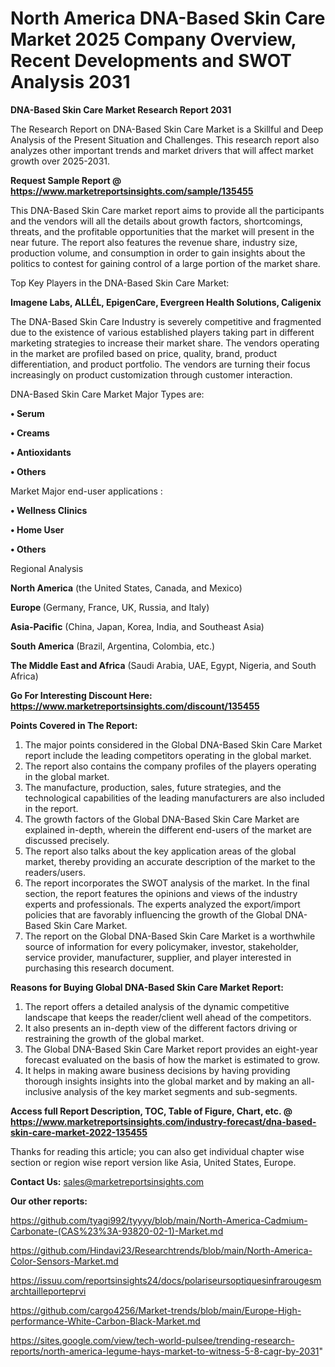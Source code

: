 # North America DNA-Based Skin Care Market 2025 Company Overview, Recent Developments and SWOT Analysis 2031

<strong>DNA-Based Skin Care Market Research Report 2031</strong>

The Research Report on DNA-Based Skin Care Market is a Skillful and Deep Analysis of the Present Situation and Challenges. This research report also analyzes other important trends and market drivers that will affect market growth over 2025-2031.

<strong>Request Sample Report @ <a href=https://www.marketreportsinsights.com/sample/135455>https://www.marketreportsinsights.com/sample/135455</a></strong>

This DNA-Based Skin Care market report aims to provide all the participants and the vendors will all the details about growth factors, shortcomings, threats, and the profitable opportunities that the market will present in the near future. The report also features the revenue share, industry size, production volume, and consumption in order to gain insights about the politics to contest for gaining control of a large portion of the market share.

Top Key Players in the DNA-Based Skin Care Market:

<strong>Imagene Labs, ALLÉL, EpigenCare, Evergreen Health Solutions, Caligenix</strong>

The DNA-Based Skin Care Industry is severely competitive and fragmented due to the existence of various established players taking part in different marketing strategies to increase their market share. The vendors operating in the market are profiled based on price, quality, brand, product differentiation, and product portfolio. The vendors are turning their focus increasingly on product customization through customer interaction.

DNA-Based Skin Care Market Major Types are:

<strong>• Serum

• Creams

• Antioxidants

• Others</strong>

Market Major end-user applications :

<strong>• Wellness Clinics

• Home User

• Others</strong>

Regional Analysis

</u><strong><b>North America</b></strong> (the United States, Canada, and Mexico)

<strong><b>Europe </b></strong>(Germany, France, UK, Russia, and Italy)

<strong><b>Asia-Pacific</b></strong> (China, Japan, Korea, India, and Southeast Asia)

<strong><b>South America</b></strong> (Brazil, Argentina, Colombia, etc.)

<strong><b>The Middle East and Africa</b></strong> (Saudi Arabia, UAE, Egypt, Nigeria, and South Africa)

<strong>Go For Interesting Discount Here: <a href=https://www.marketreportsinsights.com/discount/135455>https://www.marketreportsinsights.com/discount/135455</a></strong>

<strong>Points Covered in The Report:</strong>
<ol>
  <li>The major points considered in the Global DNA-Based Skin Care Market report include the leading competitors operating in the global market.</li>
  <li>The report also contains the company profiles of the players operating in the global market.</li>
  <li>The manufacture, production, sales, future strategies, and the technological capabilities of the leading manufacturers are also included in the report.</li>
  <li>The growth factors of the Global DNA-Based Skin Care Market are explained in-depth, wherein the different end-users of the market are discussed precisely.</li>
  <li>The report also talks about the key application areas of the global market, thereby providing an accurate description of the market to the readers/users.</li>
  <li>The report incorporates the SWOT analysis of the market. In the final section, the report features the opinions and views of the industry experts and professionals. The experts analyzed the export/import policies that are favorably influencing the growth of the Global DNA-Based Skin Care Market.</li>
  <li>The report on the Global DNA-Based Skin Care Market is a worthwhile source of information for every policymaker, investor, stakeholder, service provider, manufacturer, supplier, and player interested in purchasing this research document.</li>
</ol>
<strong>Reasons for Buying Global DNA-Based Skin Care Market Report:</strong>

<ol>
  <li>The report offers a detailed analysis of the dynamic competitive landscape that keeps the reader/client well ahead of the competitors.</li>
  <li>It also presents an in-depth view of the different factors driving or restraining the growth of the global market.</li>
  <li>The Global DNA-Based Skin Care Market report provides an eight-year forecast evaluated on the basis of how the market is estimated to grow.</li>
  <li>It helps in making aware business decisions by having providing thorough insights insights into the global market and by making an all-inclusive analysis of the key market segments and sub-segments.</li>
</ol>
<strong>Access full Report Description, TOC, Table of Figure, Chart, etc. @ <a href=https://www.marketreportsinsights.com/industry-forecast/dna-based-skin-care-market-2022-135455>https://www.marketreportsinsights.com/industry-forecast/dna-based-skin-care-market-2022-135455</a></strong>


Thanks for reading this article; you can also get individual chapter wise section or region wise report version like Asia, United States, Europe.

<strong>Contact Us:</strong>
sales@marketreportsinsights.com

<strong>Our other reports:</strong>

<a href=https://github.com/tyagi992/tyyyy/blob/main/North-America-Cadmium-Carbonate-(CAS%23%3A-93820-02-1)-Market.md>https://github.com/tyagi992/tyyyy/blob/main/North-America-Cadmium-Carbonate-(CAS%23%3A-93820-02-1)-Market.md</a>

<a href=https://github.com/Hindavi23/Researchtrends/blob/main/North-America-Color-Sensors-Market.md>https://github.com/Hindavi23/Researchtrends/blob/main/North-America-Color-Sensors-Market.md</a>

<a href=https://issuu.com/reportsinsights24/docs/polariseursoptiquesinfrarougesmarchtailleporteprvi>https://issuu.com/reportsinsights24/docs/polariseursoptiquesinfrarougesmarchtailleporteprvi</a>

<a href=https://github.com/cargo4256/Market-trends/blob/main/Europe-High-performance-White-Carbon-Black-Market.md>https://github.com/cargo4256/Market-trends/blob/main/Europe-High-performance-White-Carbon-Black-Market.md</a>

<a href=https://sites.google.com/view/tech-world-pulsee/trending-research-reports/north-america-legume-hays-market-to-witness-5-8-cagr-by-2031>https://sites.google.com/view/tech-world-pulsee/trending-research-reports/north-america-legume-hays-market-to-witness-5-8-cagr-by-2031</a>"
